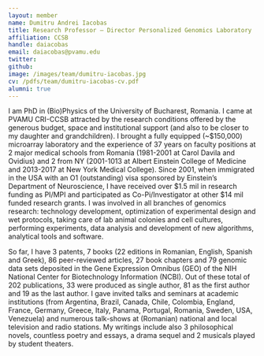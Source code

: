 ```yaml
---
layout: member
name: Dumitru Andrei Iacobas
title: Research Professor – Director Personalized Genomics Laboratory
affiliation: CCSB
handle: daiacobas
email: daiacobas@pvamu.edu
twitter: 
github: 
image: /images/team/dumitru-iacobas.jpg
cv: /pdfs/team/dumitru-iacobas-cv.pdf
alumni: true
---
```


I am PhD in (Bio)Physics of the University of Bucharest, Romania. I came at PVAMU CRI-CCSB attracted by the research conditions offered by the generous budget, space and institutional support (and also to be closer to my daughter and grandchildren). I brought a fully equipped (~$150,000) microarray laboratory and the experience of 37 years on faculty positions at 2 major medical schools from Romania (1981-2001 at Carol Davila and Ovidius) and 2 from NY (2001-1013 at Albert Einstein College of Medicine and 2013-2017 at New York Medical College). Since 2001, when immigrated in the USA with an O1 (outstanding) visa sponsored by Einstein’s Department of Neuroscience, I have received over $1.5 mil in research funding as PI/MPI and participated as Co-Pi/Investigator at other $14 mil funded research grants. I was involved in all branches of genomics research: technology development, optimization of experimental design and wet protocols, taking care of lab animal colonies and cell cultures, performing experiments, data analysis and development of new algorithms, analytical tools and software. 


So far, I have 3 patents, 7 books (22 editions in Romanian, English, Spanish and Greek), 86 peer-reviewed articles, 27 book chapters and 79 genomic data sets deposited in the Gene Expression Omnibus (GEO) of the NIH National Center for Biotechnology Information (NCBI). Out of these total of 202 publications, 33 were produced as single author, 81 as the first author and 19 as the last author.  I gave invited talks and seminars at academic institutions (from Argentina, Brazil, Canada, Chile, Colombia, England, France, Germany, Greece, Italy, Panama, Portugal, Romania, Sweden, USA, Venezuela) and numerous talk-shows at (Romanian) national and local television and radio stations. My writings include also 3 philosophical novels, countless poetry and essays, a drama sequel and 2 musicals played by student theaters.     
